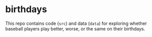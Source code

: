 # birthdays
This repo contains code (`src`) and data (`data`) for exploring whether baseball players play better, worse, or the same on their birthdays.
